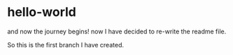 # hello-world
and now the journey begins!
now I have decided to re-write the readme file.

So this is the first branch I have created.

